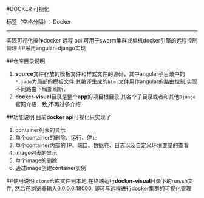 #DOCKER 可视化

标签（空格分隔）： Docker


---
实现可视化操作docker 远程 api
可用于swarm集群或单机docker引擎的远程控制管理
##采用angular+django实现


##仓库目录说明
1. **source**文件存放的模板文件和样式文件的源码，其中angular子目录中的```*.jade```为局部的模板文件,其编译生成的```html```文件用作angular的路由控制,实现不同路由下局部刷新，
2. **docker-visual**目录是整个**app**的项目根目录,其各个子目录或者和其他```Django```官网介绍一致,不再过多介绍.

##功能说明
目前**docker api**可视化只实现了
1. container列表的显示<br>
2. 单个container的删除、运行、停止<br>
3. 单个container内部的 IP、端口、数据卷、日志以及自定义环境变量的查看<br>
4. image列表的显示<br>
5. 单个image的删除<br>
6. 通过image创建container实例<br>

##使用说明
```clone```仓库文件到本地,在终端运行**docker-visual**目录下的run.sh文件, 然后在浏览器输入0.0.0.0:18000, 即可与远程进行docker集群的可视化管理
